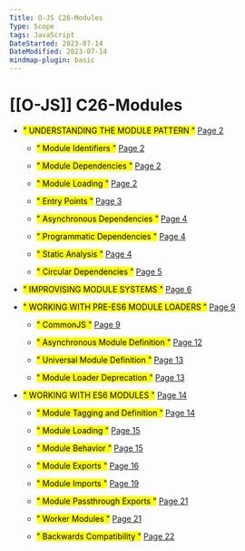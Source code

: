 ```yaml
---
Title: O-JS C26-Modules
Type: Scope
tags: JavaScript
DateStarted: 2023-07-14
DateModified: 2023-07-14
mindmap-plugin: basic
---
```

# [[O-JS]] C26-Modules
- <mark class="hltr-gray ">" UNDERSTANDING THE MODULE PATTERN "</mark> [Page 2 ]( zotero://open-pdf/library/items/QCNJVJRE?page=2&annotation=RAPZ7I7X )

	- <mark class="hltr-gray ">" Module Identifiers "</mark> [Page 2 ]( zotero://open-pdf/library/items/QCNJVJRE?page=2&annotation=WVGFPU8G)
	
	- <mark class="hltr-gray ">" Module Dependencies "</mark> [Page 2 ]( zotero://open-pdf/library/items/QCNJVJRE?page=2&annotation=FPCDM4HY)
	
	- <mark class="hltr-gray ">" Module Loading "</mark> [Page 2 ]( zotero://open-pdf/library/items/QCNJVJRE?page=2&annotation=J3RUIEUN)
	
	- <mark class="hltr-gray ">" Entry Points "</mark> [Page 3 ]( zotero://open-pdf/library/items/QCNJVJRE?page=3&annotation=IEAYYQ5Q)
	
	- <mark class="hltr-gray ">" Asynchronous Dependencies "</mark> [Page 4 ]( zotero://open-pdf/library/items/QCNJVJRE?page=4&annotation=2DNUEJ8R)
	
	- <mark class="hltr-gray ">" Programmatic Dependencies "</mark> [Page 4 ]( zotero://open-pdf/library/items/QCNJVJRE?page=4&annotation=GUSNW9TW)
	
	- <mark class="hltr-gray ">" Static Analysis "</mark> [Page 4 ]( zotero://open-pdf/library/items/QCNJVJRE?page=4&annotation=84RF3J6G)
	
	- <mark class="hltr-gray ">" Circular Dependencies "</mark> [Page 5 ]( zotero://open-pdf/library/items/QCNJVJRE?page=5&annotation=2YNHFL2Y)

- <mark class="hltr-gray ">" IMPROVISING MODULE SYSTEMS "</mark> [Page 6 ]( zotero://open-pdf/library/items/QCNJVJRE?page=6&annotation=FE6FAHVD)

- <mark class="hltr-gray ">" WORKING WITH PRE-ES6 MODULE LOADERS "</mark> [Page 9 ]( zotero://open-pdf/library/items/QCNJVJRE?page=9&annotation=3B7CD8XP)

	- <mark class="hltr-gray ">" CommonJS "</mark> [Page 9 ]( zotero://open-pdf/library/items/QCNJVJRE?page=9&annotation=CCAHIQXP)
	
	- <mark class="hltr-gray ">" Asynchronous Module Definition "</mark> [Page 12 ]( zotero://open-pdf/library/items/QCNJVJRE?page=12&annotation=FT7ZPARP)
	
	- <mark class="hltr-gray ">" Universal Module Definition "</mark> [Page 13 ]( zotero://open-pdf/library/items/QCNJVJRE?page=13&annotation=UBFWED4R)
	
	- <mark class="hltr-gray ">" Module Loader Deprecation "</mark> [Page 13 ]( zotero://open-pdf/library/items/QCNJVJRE?page=13&annotation=QYBL6U3N)

- <mark class="hltr-gray ">" WORKING WITH ES6 MODULES "</mark> [Page 14 ]( zotero://open-pdf/library/items/QCNJVJRE?page=14&annotation=GH8Z6DAS)

	- <mark class="hltr-gray ">" Module Tagging and Definition "</mark> [Page 14 ]( zotero://open-pdf/library/items/QCNJVJRE?page=14&annotation=ABUCTQJK)
	
	- <mark class="hltr-gray ">" Module Loading "</mark> [Page 15 ]( zotero://open-pdf/library/items/QCNJVJRE?page=15&annotation=B5J96HTR)
	
	- <mark class="hltr-gray ">" Module Behavior "</mark> [Page 15 ]( zotero://open-pdf/library/items/QCNJVJRE?page=15&annotation=YXE2IWJ4)
	
	- <mark class="hltr-gray ">" Module Exports "</mark> [Page 16 ]( zotero://open-pdf/library/items/QCNJVJRE?page=16&annotation=QGJXHKMN)
	
	- <mark class="hltr-gray ">" Module Imports "</mark> [Page 19 ]( zotero://open-pdf/library/items/QCNJVJRE?page=19&annotation=BBZ5MGJ4)
	
	- <mark class="hltr-gray ">" Module Passthrough Exports "</mark> [Page 21 ]( zotero://open-pdf/library/items/QCNJVJRE?page=21&annotation=WY2WRZGN)
	
	- <mark class="hltr-gray ">" Worker Modules "</mark> [Page 21 ]( zotero://open-pdf/library/items/QCNJVJRE?page=21&annotation=FULKCUZ2)
	
	- <mark class="hltr-gray ">" Backwards Compatibility "</mark> [Page 22 ]( zotero://open-pdf/library/items/QCNJVJRE?page=22&annotation=K28QP5GF)

